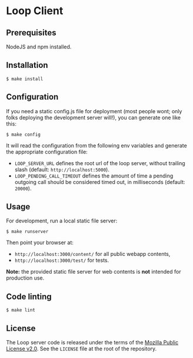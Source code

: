 Loop Client
===========

Prerequisites
-------------

NodeJS and npm installed.

Installation
------------

    $ make install

Configuration
-------------

If you need a static config.js file for deployment (most people wont; only
folks deploying the development server will!), you can generate one like this:

    $ make config

It will read the configuration from the following env variables and generate the
appropriate configuration file:

- `LOOP_SERVER_URL` defines the root url of the loop server, without trailing
  slash (default: `http://localhost:5000`).
- `LOOP_PENDING_CALL_TIMEOUT` defines the amount of time a pending outgoing call
  should be considered timed out, in milliseconds (default: `20000`).

Usage
-----

For development, run a local static file server:

    $ make runserver

Then point your browser at:

- `http://localhost:3000/content/` for all public webapp contents,
- `http://localhost:3000/test/` for tests.

**Note:** the provided static file server for web contents is **not** intended
for production use.

Code linting
------------

    $ make lint

License
-------

The Loop server code is released under the terms of the
[Mozilla Public License v2.0](http://www.mozilla.org/MPL/2.0/). See the
`LICENSE` file at the root of the repository.
